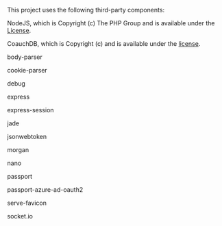 This project uses the following third-party components:

NodeJS, which is Copyright (c) The PHP Group and is available under the [License]().

CoauchDB, which is Copyright (c)  and is available under the [ license]().

body-parser

cookie-parser

debug

express

express-session

jade

jsonwebtoken

morgan

nano

passport

passport-azure-ad-oauth2

serve-favicon

socket.io